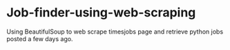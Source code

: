 # Job-finder-using-web-scraping
Using BeautifulSoup to web scrape timesjobs page and retrieve python jobs posted a few days ago.
